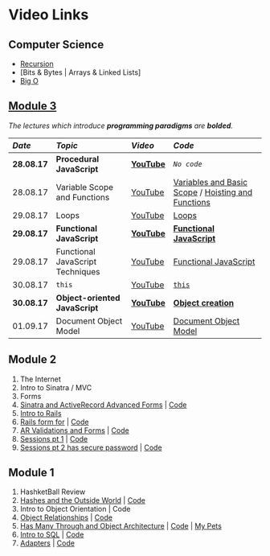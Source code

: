 # Video Links

## Computer Science
- [Recursion](https://www.youtube.com/watch?v=Ggg0ANKsKCo&feature=youtu.be)
- [Bits & Bytes | Arrays & Linked Lists]
- [Big O](https://www.youtube.com/watch?v=M5kZTcggpNQ&feature=youtu.be)


## [Module 3](https://www.youtube.com/playlist?list=PLc6AmvC5ZybwTFv0VzvpVuxhHsbKpxi_H "web-071717 YouTube playlist")

_The lectures which introduce **programming paradigms** are **bolded**._

| _Date_ | _Topic_ | _Video_ | _Code_ |
| :--- | :---- | :---- | :--- |
| **28.08.17** | **Procedural JavaScript** | [**YouTube**](https://www.youtube.com/watch?v=Hyx70iCpwTE&feature=youtu.be "Procedural JavaScript on YouTube") | *`No code`*
| 28.08.17 | Variable Scope and Functions | [YouTube](https://youtu.be/COdFHDiRHjs "Variable Scope and Functions on YouTube") | [Variables and Basic Scope](https://gist.github.com/timothylevi/01153db601219ba3976f95ef7082880e "Variables and Basic Scope gist") / [Hoisting and Functions](https://gist.github.com/timothylevi/2dbce774df28b1b44c95780cc2e24046 "Hoisting and Functions gist")
| 29.08.17 | Loops | [YouTube](https://youtu.be/TDXdTUTFddc "Loops on YouTube") | [Loops](https://github.com/learn-co-students/web-071717/tree/master/06-functional-javascript "Loops code on GitHub")
| **29.08.17** | **Functional JavaScript** | [**YouTube**](https://youtu.be/1fz463UFwzE "Higher order functions and closure lecture on YouTube") | [**Functional JavaScript**](https://github.com/learn-co-students/web-071717/tree/master/06-functional-javascript "Functional JavaScript code on GitHub")
| 29.08.17 | Functional JavaScript Techniques | [YouTube](https://youtu.be/ynK8FRRzuLo "Module and IIFE lecture on YouTube") | [Functional JavaScript](https://github.com/learn-co-students/web-071717/tree/master/06-functional-javascript "Functional JavaScript Techniques code on GitHub")
| 30.08.17 | `this` | [YouTube](https://youtu.be/s0xDomKwADE "`this` and Object Creation lecture on YouTube") | [`this`](https://github.com/learn-co-students/web-071717/blob/master/07-object-oriented-javascript/this.js "`this` code on GitHub")
| **30.08.17** | **Object-oriented JavaScript** | [**YouTube**](https://youtu.be/HJJp98w1tJg "Object-oriented JavaScript lecture on YouTube") | [**Object creation**](https://github.com/learn-co-students/web-071717/blob/master/07-object-oriented-javascript/this.js "Object creation code on GitHub")
| 01.09.17 | Document Object Model | [YouTube](http://youtu.be/HviM4evf5C4 "Document Object Model lecture on YouTube") | [Document Object Model](https://github.com/learn-co-students/web-071717/tree/master/08-the-dom "Document Object Model code on GitHub")

## Module 2
1. The Internet
2. Intro to Sinatra / MVC
3. Forms
4. [Sinatra and ActiveRecord Advanced Forms](https://www.youtube.com/watch?v=VT3GHwaf-LI) | [Code](https://github.com/learn-co-curriculum/sinatra-forms-with-ar-associations-071717)
5. [Intro to Rails](https://www.youtube.com/watch?v=qDyw3M6DuJ8)
6. [Rails form for](https://www.youtube.com/watch?v=BRL91h1iu70) | [Code](https://github.com/learn-co-curriculum/071717-rails-form-for)
7. [AR Validations and Forms](https://www.youtube.com/watch?v=u1yYuRN981Y) | [Code](https://github.com/learn-co-curriculum/web-071717-student-lister-02)
8. [Sessions pt 1](https://www.youtube.com/watch?v=jlbc83eFrfg) | [Code](https://github.com/learn-co-curriculum/web-071717-student-lister-02)
9. [Sessions pt 2 has secure password](https://www.youtube.com/watch?v=dJLoBylvPRw) | [Code](https://github.com/learn-co-curriculum/web-071717-student-lister-02)

## Module 1
1. HashketBall Review
2. [Hashes and the Outside World](https://youtu.be/Jw1CFyqv66E) |  [Code](https://github.com/learn-co-students/web-071717/tree/master)
3. Intro to Object Orientation | Code
4. [Object Relationships](https://www.youtube.com/watch?v=WWiIn43oMFs&feature=youtu.be) | [Code](https://github.com/learn-co-curriculum/oo-ruby-relationships-web-071717)
5. [Has Many Through and Object Architecture](https://www.youtube.com/watch?v=TcuLsROjws8) | [Code](https://github.com/learn-co-curriculum/oo-ruby-relationships-web-071717) | [My Pets](https://github.com/learn-co-curriculum/my-pets-modules-redo-071717)
6. [Intro to SQL](https://www.youtube.com/watch?v=URy0ox_VjGs) | [Code](https://github.com/learn-co-curriculum/intro-to-sql-lecture-web-071717)
7. [Adapters](https://www.youtube.com/watch?v=eJ9bVC3NClE) | [Code](https://github.com/learn-co-curriculum/adapters-web-071717)
